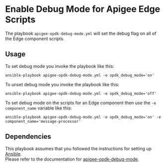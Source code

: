# Enable Debug Mode for Apigee Edge Scripts

The playbook `apigee-opdk-debug-mode.yml` will set the debug flag on all of the Edge component scripts. 
 
## Usage 
To set debug mode you invoke the playbook like this: 

    ansible-playbook apigee-opdk-debug-mode.yml -e opdk_debug_mode='on'
    
To unset debug mode you invoke the playbook like this:

    ansible-playbook apigee-opdk-debug-mode.yml -e opdk_debug_mode='off'
    
To set debug mode on the scripts for an Edge component then use the `-e component_name` variable like this:
 
    ansible-playbook apigee-opdk-debug-mode.yml -e opdk_debug_mode='on' -e component_name='message-processor'
    
## Dependencies

This playbook assumes that you followed the instructions for setting up [Ansible](https://github.com/carlosfrias/apigee-opdk-playbook-setup-ansible).    
Please refer to the documentation for [apigee-opdk-debug-mode](https://github.com/carlosfrias/apigee-opdk-debug-mode). 
